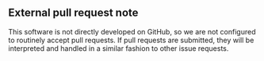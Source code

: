 ## External pull request note

This software is not directly developed on GitHub, so we are not configured to routinely accept pull requests. If pull
requests are submitted, they will be interpreted and handled in a similar fashion to other issue requests.

